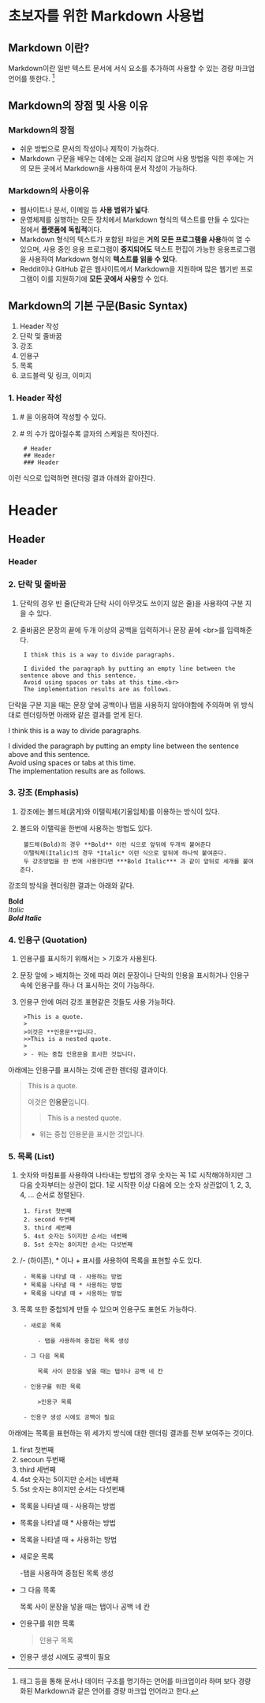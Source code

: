 # 초보자를 위한 Markdown 사용법


## Markdown 이란?
Markdown이란 일반 텍스트 문서에 서식 요소를 추가하여 사용할 수 있는 경량 마크업 언어를 뜻한다. [^경량 마크업 언어]
[^경량 마크업 언어]: 태그 등을 통해 문서나 데이터 구조를 명기하는 언어를 마크업이라 하며 보다 경량화된 Markdown과 같은 언어를 경량 마크업 언어라고 한다.


## Markdown의 장점 및 사용 이유

### Markdown의 장점
- 쉬운 방법으로 문서의 작성이나 제작이 가능하다.
- Markdown 구문을 배우는 데에는 오래 걸리지 않으며 사용 방법을 익힌 후에는 거의 모든 곳에서 Markdown을 사용하여 문서 작성이 가능하다.

### Markdown의 사용이유
- 웹사이트나 문서, 이메일 등 **사용 범위가 넓다**.
- 운영체제를 실행하는 모든 장치에서 Markdown 형식의 텍스트를 만들 수 있다는 점에서 **플랫폼에 독립적**이다.
- Markdown 형식의 텍스트가 포함된 파일은 **거의 모든 프로그램을 사용**하여 열 수 있으며, 사용 중인 응용 프로그램이 **중지되어도** 텍스트 편집이 가능한 응용프로그램을 사용하여 Markdown 형식의 **텍스트를 읽을 수 있다**.
- Reddit이나 GitHub 같은 웹사이트에서 Markdown을 지원하며 많은 웹기반 프로그램이 이를 지원하기에 **모든 곳에서 사용**할 수 있다.


## Markdown의 기본 구문(Basic Syntax)
1. Header 작성
2. 단락 및 줄바꿈
3. 강조
4. 인용구
5. 목록
6. 코드블럭 및 링크, 이미지

### 1. Header 작성

1. \# 을 이용하여 작성할 수 있다.
2. \# 의 수가 많아질수록 글자의 스케일은 작아진다.

        # Header
        ## Header
        ### Header
이런 식으로 입력하면 렌더링 결과 아래와 같아진다.
 # Header
 ## Header
 ### Header

### 2. 단락 및 줄바꿈
1. 단락의 경우 빈 줄(단락과 단락 사이 아무것도 쓰이지 않은 줄)을 사용하여 구분 지을 수 있다.
2. 줄바꿈은 문장의 끝에 두개 이상의 공백을 입력하거나 문장 끝에 \<br\>를 입력해준다.
        
        I think this is a way to divide paragraphs. 
        
        I divided the paragraph by putting an empty line between the sentence above and this sentence.  
        Avoid using spaces or tabs at this time.<br>
        The implementation results are as follows.  
단락을 구분 지을 때는 문장 앞에 공백이나 탭을 사용하지 않아야함에 주의하며 위 방식대로 렌더링하면 아래와 같은 결과를 얻게 된다.

I think this is a way to divide paragraphs. 

I divided the paragraph by putting an empty line between the sentence above and this sentence.  
Avoid using spaces or tabs at this time.<br>
The implementation results are as follows.  

### 3. 강조 (Emphasis)  
1. 강조에는 볼드체(굵게)와 이탤릭체(기울임체)를 이용하는 방식이 있다.
2. 볼드와 이탤릭을 한번에 사용하는 방법도 있다.
        
        볼드체(Bold)의 경우 **Bold** 이런 식으로 앞뒤에 두개씩 붙여준다
        이탤릭체(Italic)의 경우 *Italic* 이런 식으로 앞뒤에 하나씩 붙여준다.
        두 강조방법을 한 번에 사용한다면 ***Bold Italic*** 과 같이 앞뒤로 세개를 붙여준다.
강조의 방식을 렌더링한 결과는 아래와 같다.

**Bold**  
*Italic*  
***Bold Italic***  

### 4. 인용구 (Quotation)  
1. 인용구를 표시하기 위해서는 > 기호가 사용된다.
2. 문장 앞에 >  배치하는 것에 따라 여러 문장이나 단락의 인용을 표시하거나 인용구 속에 인용구를 하나 더 표시하는 것이 가능하다.
3. 인용구 안에 여러 강조 표현같은 것들도 사용 가능하다.


        >This is a quote.
        >
        >이것은 **인용문**입니다.
        >>This is a nested quote.
        >
        > - 위는 중첩 인용문을 표시한 것입니다.
아래에는 인용구를 표시하는 것에 관한 렌더링 결과이다.

>This is a quote.
>
>이것은 **인용문**입니다.
>>This is a nested quote.  
>
> - 위는 중첩 인용문을 표시한 것입니다.  

### 5. 목록 (List)  
1. 숫자와 마침표를 사용하여 나타내는 방법의 경우 숫자는 꼭 1로 시작해야하지만 그 다음 숫자부터는 상관이 없다. 1로 시작한 이상 다음에 오는 숫자 상관없이 1, 2, 3, 4, ... 순서로 정렬된다.

        1. first 첫번째
        2. second 두번째
        3. third 세번째
        5. 4st 숫자는 5이지만 순서는 네번째
        8. 5st 숫자는 8이지만 순서는 다섯번째
        

2. /- (하이픈), * 이나 + 표시를 사용하여 목록을  표현할 수도 있다.
        
        - 목록을 나타낼 때 - 사용하는 방법
        * 목록을 나타낼 때 * 사용하는 방법
        + 목록을 나타낼 때 + 사용하는 방법
        
3. 목록 또한 중첩되게 만들 수 있으며 인용구도 표현도 가능하다.
        
        - 새로운 목록
        
            - 탭을 사용하여 중첩된 목록 생성  
                
        - 그 다음 목록
         
            목록 사이 문장을 넣을 때는 탭이나 공백 네 칸  
            
        - 인용구를 위한 목록  
        
            >인용구 목록
            
        - 인용구 생성 시에도 공백이 필요
                        
아래에는 목록을 표현하는 위 세가지 방식에 대한 렌더링 결과를 전부 보여주는 것이다.

1. first 첫번째  
2. secoun 두번째  
3. third 세번째  
5. 4st 숫자는 5이지만 순서는 네번째  
8. 5st 숫자는 8이지만 순서는 다섯번째  

- 목록을 나타낼 때 - 사용하는 방법  
* 목록을 나타낼 때 * 사용하는 방법  
+ 목록을 나타낼 때 + 사용하는 방법  

- 새로운 목록
 
    -탭을 사용하여 중첩된 목록 생성  
        
- 그 다음 목록  

    목록 사이 문장을 넣을 때는 탭이나 공백 네 칸  
    
- 인용구를 위한 목록  

    >인용구 목록  
    
- 인용구 생성 시에도 공백이 필요  

